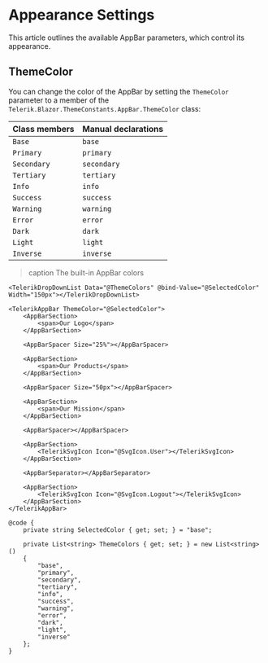 
# Appearance Settings

This article outlines the available AppBar parameters, which control its appearance.

## ThemeColor

You can change the color of the AppBar by setting the `ThemeColor` parameter to a member of the `Telerik.Blazor.ThemeConstants.AppBar.ThemeColor` class:

| Class members | Manual declarations |
|---------------|--------|
| `Base` | `base` |
| `Primary` | `primary`|
| `Secondary` | `secondary`|
| `Tertiary` | `tertiary`|
| `Info` | `info` |
| `Success` | `success`|
| `Warning` | `warning`|
| `Error` | `error` |
| `Dark` | `dark` |
| `Light` | `light` |
| `Inverse` | `inverse`|

>caption The built-in AppBar colors

````RAZOR
<TelerikDropDownList Data="@ThemeColors" @bind-Value="@SelectedColor" Width="150px"></TelerikDropDownList>

<TelerikAppBar ThemeColor="@SelectedColor">
    <AppBarSection>
        <span>Our Logo</span>
    </AppBarSection>

    <AppBarSpacer Size="25%"></AppBarSpacer>

    <AppBarSection>
        <span>Our Products</span>
    </AppBarSection>

    <AppBarSpacer Size="50px"></AppBarSpacer>

    <AppBarSection>
        <span>Our Mission</span>
    </AppBarSection>

    <AppBarSpacer></AppBarSpacer>

    <AppBarSection>
        <TelerikSvgIcon Icon="@SvgIcon.User"></TelerikSvgIcon>
    </AppBarSection>

    <AppBarSeparator></AppBarSeparator>

    <AppBarSection>
        <TelerikSvgIcon Icon="@SvgIcon.Logout"></TelerikSvgIcon>
    </AppBarSection>
</TelerikAppBar>

@code {
    private string SelectedColor { get; set; } = "base";

    private List<string> ThemeColors { get; set; } = new List<string>()
    {
        "base",
        "primary",
        "secondary",
        "tertiary",
        "info",
        "success",
        "warning",
        "error",
        "dark",
        "light",
        "inverse"
    };
}
````